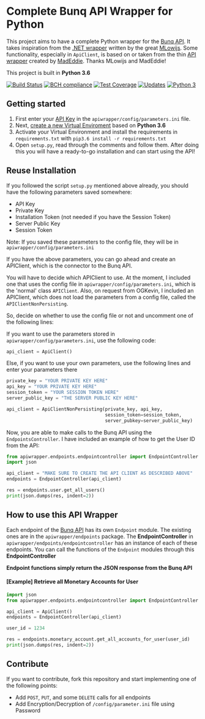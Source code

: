 # Complete Bunq API Wrapper for Python
This project aims to have a complete Python wrapper for the [Bunq API](https://doc.bunq.com/). It takes inspiration from the [.NET wrapper](https://github.com/Sycade/BunqApi) written by the great [MLowijs](https://github.com/mlowijs). Some functionality, especially in `ApiClient`, is based on or taken from the thin [API wrapper](https://github.com/madeddie/python-bunq) created by [MadEddie](https://github.com/madeddie). Thanks MLowijs and MadEddie!

This project is built in **Python 3.6**

[![Build Status](https://travis-ci.org/PJUllrich/Complete-Bunq-API-Python-Wrapper.svg?branch=master)](https://travis-ci.org/PJUllrich/Complete-Bunq-API-Python-Wrapper)
[![BCH compliance](https://bettercodehub.com/edge/badge/PJUllrich/Complete-Bunq-API-Python-Wrapper?branch=master)](https://bettercodehub.com/)
[![Test Coverage](https://coveralls.io/repos/github/PJUllrich/Complete-Bunq-API-Python-Wrapper/badge.svg?branch=master)](https://coveralls.io/github/PJUllrich/Complete-Bunq-API-Python-Wrapper?branch=master) 
[![Updates](https://pyup.io/repos/github/PJUllrich/Complete-Bunq-API-Python-Wrapper/shield.svg)](https://pyup.io/repos/github/PJUllrich/Complete-Bunq-API-Python-Wrapper/)
[![Python 3](https://pyup.io/repos/github/PJUllrich/Complete-Bunq-API-Python-Wrapper/python-3-shield.svg)](https://pyup.io/repos/github/PJUllrich/Complete-Bunq-API-Python-Wrapper/)

## Getting started
1. First enter your [API Key](https://www.bunq.com/en/api) in the `apiwrapper/config/parameters.ini` file.
2. Next, [create a new Virtual Enviroment](https://python-guide-pt-br.readthedocs.io/en/latest/dev/virtualenvs/) based on **Python 3.6**
3. Activate your Virtual Environment and install the requirements in `requirements.txt` with `pip3.6 install -r requirements.txt`
4. Open `setup.py`, read through the comments and follow them. After doing this you will have a ready-to-go installation and can start using the API!

## Reuse Installation
If you followed the script `setup.py` mentioned above already, you should have the following parameters saved somewhere:

- API Key
- Private Key
- Installation Token (not needed if you have the Session Token)
- Server Public Key
- Session Token

Note: If you saved these parameters to the config file, they will be in `apiwrapper/config/parameters.ini`

If you have the above parameters, you can go ahead and create an APIClient, which is the connector to the Bunq API.

You will have to decide which APIClient to use.
At the moment, I included one that uses the config file in `apiwrapper/config/parameters.ini`, which is the 'normal' class `APIClient`.
Also, on request from OGKevin, I included an APIClient, which does not load the parameters from a config file, called the `APIClientNonPersisting`.

So, decide on whether to use the config file or not and uncomment one of the
following lines:

If you want to use the parameters stored in `apiwrapper/config/parameters.ini`,
use the following code:
```python
api_client = ApiClient()
```

Else, if you want to use your own parameters, use the following
lines and enter your parameters there
```python
private_key = "YOUR PRIVATE KEY HERE"
api_key = "YOUR PRIVATE KEY HERE"
session_token = "YOUR SESSION TOKEN HERE"
server_public_key = "THE SERVER PUBLIC KEY HERE"

api_client = ApiClientNonPersisting(private_key, api_key,
                                    session_token=session_token,
                                    server_pubkey=server_public_key)
```

Now, you are able to make calls to the Bunq API using the `EndpointsController`.
I have included an example of how to get the User ID from the API:
```python
from apiwrapper.endpoints.endpointcontroller import EndpointController
import json

api_client = "MAKE SURE TO CREATE THE API CLIENT AS DESCRIBED ABOVE"
endpoints = EndpointController(api_client)

res = endpoints.user.get_all_users()
print(json.dumps(res, indent=2))
```

## How to use this API Wrapper
Each endpoint of the [Bunq API](https://doc.bunq.com/) has its own `Endpoint` module. The existing ones are in the `apiwrapper/endpoints` package.
The **EndpointController** in `apiwrapper/endpoints/endpointcontroller` has an
instance of each of these endpoints.
You can call the functions of the `Endpoint` modules through this **EndpointController**

**Endpoint functions simply return the JSON response from the Bunq API**

#### [Example] Retrieve all Monetary Accounts for User
```python
import json
from apiwrapper.endpoints.endpointcontroller import EndpointController

api_client = ApiClient()
endpoints = EndpointController(api_client)

user_id = 1234

res = endpoints.monetary_account.get_all_accounts_for_user(user_id)
print(json.dumps(res, indent=2))
```

## Contribute
If you want to contribute, fork this repository and start implementing one of the following points:
* Add `POST`, `PUT`, and some `DELETE` calls for all endpoints
* Add Encryption/Decryption of `/config/parameter.ini` file using Password
